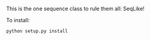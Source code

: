 This is the one sequence class to rule them all:  SeqLike!

To install:
```
python setup.py install
```
